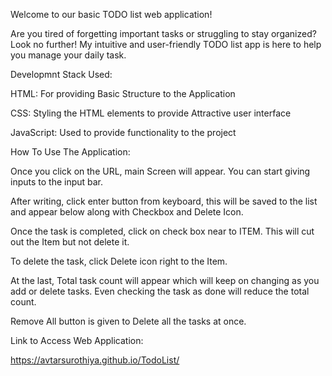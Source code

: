 Welcome to our basic TODO list web application! 

Are you tired of forgetting important tasks or struggling to stay organized? Look no further! My intuitive and user-friendly TODO list app is here to help you manage your daily task.

Developmnt Stack Used:

HTML: For providing Basic Structure to the Application

CSS: Styling the HTML elements to provide Attractive user interface

JavaScript: Used to provide functionality to the project

How To Use The Application:

Once you click on the URL, main Screen will appear. You can start giving inputs to the input bar.

After writing, click enter button from keyboard, this will be saved to the list and appear below along with Checkbox and Delete Icon.

Once the task is completed, click on check box near to ITEM. This will cut out the Item but not delete it. 

To delete the task, click Delete icon right to the Item.

At the last, Total task count will appear which will keep on changing as you add or delete tasks. Even checking the task as done will reduce the total count.

Remove All button is given to Delete all the tasks at once.

Link to Access Web Application: 

https://avtarsurothiya.github.io/TodoList/
